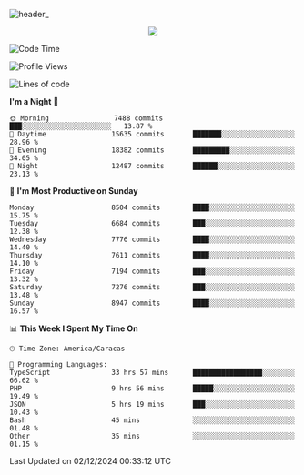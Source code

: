 ![header_](https://github.com/user-attachments/assets/4010d822-ccdc-4198-b608-18c773338d18)


<p align="center">
  <a href="http://www.github.com/thevacs">
    <img src="https://github-readme-streak-stats.herokuapp.com/?user=thevacs&stroke=ffffff&background=1c1917&ring=0891b2&fire=0891b2&currStreakNum=ffffff&currStreakLabel=0891b2&sideNums=ffffff&sideLabels=ffffff&dates=ffffff&hide_border=true" />
  </a>
</p>

<!--START_SECTION:waka-->
![Code Time](http://img.shields.io/badge/Code%20Time-3%2C160%20hrs%2035%20mins-blue)

![Profile Views](http://img.shields.io/badge/Profile%20Views-0-blue)

![Lines of code](https://img.shields.io/badge/From%20Hello%20World%20I%27ve%20Written-5.2%20million%20lines%20of%20code-blue)

**I'm a Night 🦉** 

```text
🌞 Morning                7488 commits        ███░░░░░░░░░░░░░░░░░░░░░░   13.87 % 
🌆 Daytime                15635 commits       ███████░░░░░░░░░░░░░░░░░░   28.96 % 
🌃 Evening                18382 commits       █████████░░░░░░░░░░░░░░░░   34.05 % 
🌙 Night                  12487 commits       ██████░░░░░░░░░░░░░░░░░░░   23.13 % 
```
📅 **I'm Most Productive on Sunday** 

```text
Monday                   8504 commits        ████░░░░░░░░░░░░░░░░░░░░░   15.75 % 
Tuesday                  6684 commits        ███░░░░░░░░░░░░░░░░░░░░░░   12.38 % 
Wednesday                7776 commits        ████░░░░░░░░░░░░░░░░░░░░░   14.40 % 
Thursday                 7611 commits        ████░░░░░░░░░░░░░░░░░░░░░   14.10 % 
Friday                   7194 commits        ███░░░░░░░░░░░░░░░░░░░░░░   13.32 % 
Saturday                 7276 commits        ███░░░░░░░░░░░░░░░░░░░░░░   13.48 % 
Sunday                   8947 commits        ████░░░░░░░░░░░░░░░░░░░░░   16.57 % 
```


📊 **This Week I Spent My Time On** 

```text
🕑︎ Time Zone: America/Caracas

💬 Programming Languages: 
TypeScript               33 hrs 57 mins      █████████████████░░░░░░░░   66.62 % 
PHP                      9 hrs 56 mins       █████░░░░░░░░░░░░░░░░░░░░   19.49 % 
JSON                     5 hrs 19 mins       ███░░░░░░░░░░░░░░░░░░░░░░   10.43 % 
Bash                     45 mins             ░░░░░░░░░░░░░░░░░░░░░░░░░   01.48 % 
Other                    35 mins             ░░░░░░░░░░░░░░░░░░░░░░░░░   01.15 % 
```


 Last Updated on 02/12/2024 00:33:12 UTC
<!--END_SECTION:waka-->
